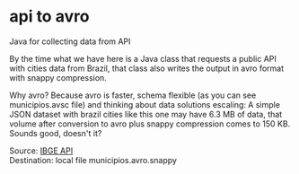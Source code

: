 # api to avro

Java for collecting data from API 

By the time what we have here is a Java class that requests a public API with cities data from Brazil, that class also writes the output in avro format with snappy compression. 

Why avro? Because avro is faster, schema flexible (as you can see municipios.avsc file) and thinking about data solutions escaling: A simple JSON dataset with brazil cities like this one may have 6.3 MB of data, that volume after conversion to avro plus snappy compression comes to 150 KB. Sounds good, doesn't it?

Source: [IBGE API](https://servicodados.ibge.gov.br/api/docs/localidades#api-Municipios-municipiosGet)   
Destination: local file municipios.avro.snappy
